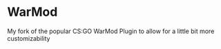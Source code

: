 # WarMod

My fork of the popular CS:GO WarMod Plugin to allow for a little bit more customizability
